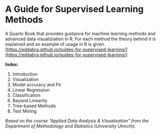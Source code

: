 # A Guide for Supervised Learning Methods

A Quarto Book that provides guidance for machine learning methods and advanced data visualiziation in R.  For each method the theory behind it is explained and an example of usage in R is given. [https://eddabra.github.io/guides-for-supervised-learning/](https://eddabra.github.io/guides-for-supervised-learning/)  

**Index:**
1. Introduction
2. Visualization
3. Model accuracy and Fit
4. Linear Regression
5. Classification
6. Beyond Linearity
7. Tree-based Methods
8. Text Mining

*Based on the course “Applied Data Analysis & Visualisation” from the Department of Methodology and Statistics (University Utrecht).*
